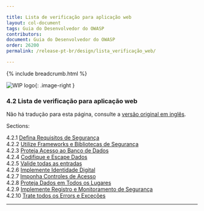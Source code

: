 ```yaml
---

title: Lista de verificação para aplicação web
layout: col-document
tags: Guia do Desenvolvedor do OWASP
contributors:
document: Guia do Desenvolvedor do OWASP
order: 26200
permalink: /release-pt-br/design/lista_verificação_web/

---
```


{% include breadcrumb.html %}

<style type="text/css">
.image-right {
  height: 180px;
  display: block;
  margin-left: auto;
  margin-right: auto;
  float: right;
}
</style>

![WIP logo](../../../assets/images/dg_wip.png "Trabalho em andamento"){: .image-right }

### 4.2 Lista de verificação para aplicação web

Não há tradução para esta página, consulte a [versão original em inglês][release0602].

Sections:

4.2.1 [Defina Requisitos de Segurança](01-define-security-requirements.md)  
4.2.2 [Utilize Frameworks e Bibliotecas de Segurança](02-frameworks-libraries.md)  
4.2.3 [Proteja Acesso ao Banco de Dados](03-secure-database-access.md)  
4.2.4 [Codifique e Escape Dados](04-encode-escape-data.md)  
4.2.5 [Valide todas as entradas](05-validate-inputs.md)  
4.2.6 [Implemente Identidade Digital](06-digital-identity.md)  
4.2.7 [Imponha Controles de Acesso](07-access-controls.md)  
4.2.8 [Proteja Dados em Todos os Lugares](08-protect-data.md)  
4.2.9 [Implemente Registro e Monitoramento de Segurança](09-logging-monitoring.md)  
4.2.10 [Trate todos os Errors e Exceções](10-handle-errors-exceptions.md)  

----

[release0602]: https://github.com/OWASP/www-project-developer-guide/blob/main/draft/06-design/02-web-app-checklist/toc.md
